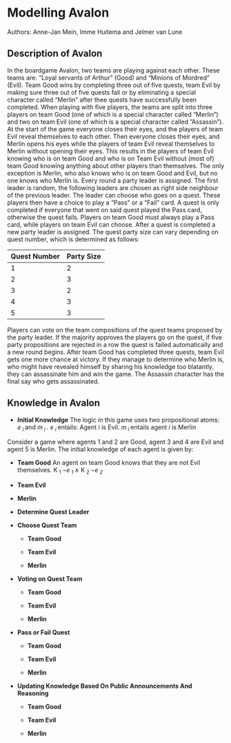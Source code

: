 # Modelling Avalon

Authors: Anne-Jan Mein, Imme Huitema and Jelmer van Lune

## Description of Avalon

In the boardgame Avalon, two teams are playing against each other. These
teams are: “Loyal servants of Arthur” (Good) and “Minions of Mordred” (Evil).
Team Good wins by completing three out of five quests, team Evil by making
sure three out of five quests fail or by eliminating a special character called
“Merlin” after thee quests have successfully been completed.
When playing with five players, the teams are split into three players on team
Good (one of which is a special character called “Merlin”) and two on team Evil
(one of which is a special character called ”Assassin”). At the start of the game
everyone closes their eyes, and the players of team Evil reveal themselves to
each other. Then everyone closes their eyes, and Merlin opens his eyes while
the players of team Evil reveal themselves to Merlin without opening their eyes.
This results in the players of team Evil knowing who is on team Good and who
is on Team Evil without (most of) team Good knowing anything about other
players than themselves. The only exception is Merlin, who also knows who is
on team Good and Evil, but no one knows who Merlin is.
Every round a party leader is assigned. The first leader is random, the
following leaders are chosen as right side neighbour of the previous leader. The
leader can choose who goes on a quest. These players then have a choice to
play a “Pass” or a “Fail” card. A quest is only completed if everyone that went
on said quest played the Pass card, otherwise the quest fails. Players on team
Good must always play a Pass card, while players on team Evil can choose.
After a quest is completed a new party leader is assigned. The quest party size
can vary depending on quest number, which is determined as follows:

**Quest Number**  | **Party Size**
-------------     | -------------
1                 | 2
2                 | 3
3                 | 2
4                 | 3
5                 | 3

Players can vote on the team compositions of the quest teams proposed by
the party leader. If the majority approves the players go on the quest, if five
party propositions are rejected in a row the quest is failed automatically and a
new round begins.
After team Good has completed three quests, team Evil gets one more chance
at victory. If they manage to determine who Merlin is, who might have revealed
himself by sharing his knowledge too blatantly, they can assassinate him and
win the game. The Assassin character has the final say who gets assassinated.


## Knowledge in Avalon

- **Initial Knowledge**
The logic in this game uses two propositional atoms: *e<sub> i </sub>* and *m<sub> i </sub>*. *e<sub> i </sub>* entails:
Agent *i* is Evil. *m<sub> i </sub>* entails agent *i* is Merlin

Consider a game where agents 1 and 2 are Good, agent 3 and 4 are Evil
and agent 5 is Merlin. The initial knowledge of each agent is given by:

  - **Team Good**
    An agent on team Good knows that they are not Evil themselves.
    K<sub> 1 </sub> ¬*e<sub> 1 </sub>* ∧ K<sub> 2 </sub> ¬*e<sub> 2 </sub>*

  - **Team Evil**

  - **Merlin**
- **Determine Quest Leader**

- **Choose Quest Team**
  - **Team Good**

  - **Team Evil**

  - **Merlin**

- **Voting on Quest Team**
  - **Team Good**

  - **Team Evil**

  - **Merlin**

- **Pass or Fail Quest**
  - **Team Good**

  - **Team Evil**

  - **Merlin**

- **Updating Knowledge Based On Public Announcements And Reasoning**
  - **Team Good**

  - **Team Evil**

  - **Merlin**